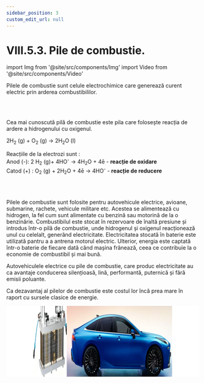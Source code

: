 ```yaml
---
sidebar_position: 3
custom_edit_url: null
---
```


# VIII.5.3. Pile de combustie.


import Img from '@site/src/components/Img'
import Video from '@site/src/components/Video'








<div class="alert alert--primary" role="alert">

Pilele de combustie sunt celule electrochimice care generează curent electric prin arderea combustibililor.


</div>


<br></br>


<div class="alert alert--primary" role="alert">


Cea mai cunoscută pilă de combustie este pila care folosește reacția de ardere a hidrogenului cu oxigenul.

2H<sub>2</sub> (g) + O<sub>2</sub> (g) → 2H<sub>2</sub>O (l)

Reacțiile de la electrozi sunt :      
Anod (-): 2 H<sub>2</sub> (g)+ 4HO<sup>-</sup> → 4H<sub>2</sub>O + 4ē - **reacție de oxidare**        
Catod (+) : O<sub>2</sub> (g) + 2H<sub>2</sub>O + 4ē → 4HO<sup>-</sup> - **reacție de reducere**

</div>


<br></br>


<div class="alert alert--warning" role="alert">


Pilele de combustie sunt folosite pentru autovehicule electrice, avioane, submarine, rachete, vehicule militare etc. Acestea se alimentează cu hidrogen, la fel cum sunt alimentate cu benzină sau motorină de la o benzinărie. Combustibilul este stocat în rezervoare de înaltă presiune și introdus într-o pilă de combustie, unde hidrogenul și oxigenul reacționează unul cu celelalt, generând electricitate. Electricitatea stocată în baterie este utilizată pantru a a antrena motorul electric. Ulterior, energia este captată într-o baterie de fiecare dată când mașina frânează, ceea ce contribuie la o economie de combustibil și mai bună.

Autovehiculele electrice cu pile de combustie, care produc electricitate au ca avantaje conducerea silențioasă, lină, performantă, puternică și fără emisii poluante.

Ca dezavantaj al pilelor de combustie este costul lor încă prea mare în raport cu sursele clasice de energie.




<Img className="img-responsive4" src="chimie/clasa12/capitolul8/VIII-5-3-pile-de-combustie-poza1-pile-de-combustie-folosite-la-masini.png" width="1000" height="185" lazy={false} />



</div>




<br></br>

